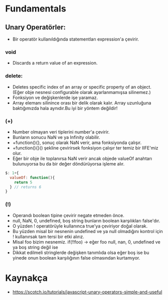 # Fundamentals

## Unary Operatörler:
*  Bir operatör kullanıldığında statementları expression'a çevirir.
### void
* Discards a return value of an expression.
### delete: 

* Deletes specific index of an array or specific property of an object. (Eğer obje nesnesi configurable olarak ayarlanmamışsa silinemez.)
* Fonksiyon ve değişkenlerde işe yaramaz.
* Array elemanı silinince orası bir delik olarak kalır. Array uzunluğuna baktığımızda hala aynıdır.Bu iyi bir yöntem değildir!

### (+)
  * Number olmayan veri tiplerini number'a çevirir.
  * Bunların sonucu NaN ve ya Infinity olabilir.
  * +function(){}, sonuç olarak NaN verir, ama fonksiyonda çalışır.
  * +function(){}() şekline çevirirsek fonksiyon çalışır ter temiz bir IIFE'miz olur.
  * Eğer bir obje ile toplanırsa NaN verir ancak objede valueOf anahtarı bulunuyorsa bu da bir değer döndürüyorsa işleme alır. 
```js
$: 1+{
  valueOf: function(){
    return 5
  } // returns 6
}
```
### (!)
* Operandı boolean tipine çevirir negate etmeden önce.
* null, NaN, 0, undefined, boş string bunların boolean karşılıkları false'dır.
* O yüzden ! operatörüyle kullanınca true'ya çeviriyor doğal olarak.
* Bu yüzden misal bir nesnenin undefined ve ya null olmadığını kontrol için ! kullanırsak tam tersi bir etki alırız.
* Misal foo bizim nesnemiz. if(!!foo) -> eğer foo null, nan, 0, undefined ve ya boş string değil ise
* Dikkat edilmeli stringlerde değişken tanımlıda olsa eğer boş ise bu yinede onun boolean karşılığının false olmasından kurtamıyor.


# Kaynakça
* https://scotch.io/tutorials/javascript-unary-operators-simple-and-useful